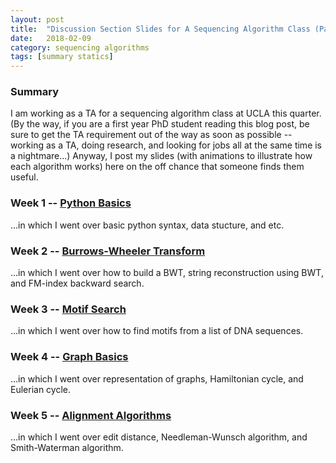 ```yaml
---
layout: post
title:  "Discussion Section Slides for A Sequencing Algorithm Class (Part 1)"
date:   2018-02-09
category: sequencing algorithms
tags: [summary statics]
---
```


<script type="text/javascript" async
src="https://cdn.mathjax.org/mathjax/latest/MathJax.js?config=TeX-MML-AM_CHTML">
</script>

### Summary

I am working as a TA for a sequencing algorithm class at UCLA this quarter.(By
the way, if you are a first year PhD student reading this blog post, be sure
to get the TA requirement out of the way as soon as possible -- working as a
TA, doing research, and looking for jobs all at the same time is a
nightmare...) Anyway, I post my slides (with animations to illustrate how each
algorithm works) here on the off chance that someone finds them useful.

### Week 1 -- [Python Basics](https://docs.google.com/presentation/d/1xgzWxLkI2MGdjLFbPqFLvDPWbgx7kH8B9KdxgO2zYk8/edit?usp=sharing)

...in which I went over basic python syntax, data stucture, and etc.

### Week 2 -- [Burrows-Wheeler Transform](https://docs.google.com/presentation/d/1Tnip2fz-r4LetEHXt_7KcXyYV8UAP7lpGcAxtruy5aU/edit?usp=sharing)

...in which I went over how to build a BWT, string reconstruction using BWT,
and FM-index backward search.

### Week 3 -- [Motif Search](https://docs.google.com/presentation/d/1VVt1N22jt5jdyBZZ0Cwo7kR4S8Apg2vVf9BqScXy1wc/edit?usp=sharing)

...in which I went over how to find motifs from a list of DNA sequences.

### Week 4 -- [Graph Basics](https://docs.google.com/presentation/d/1bGR2_RV69LE0GNbCGqfl1dIeHRkZc7_rCCXm7GNQ6-o/edit?usp=sharing)

...in which I went over representation of graphs, Hamiltonian cycle, and
Eulerian cycle.

### Week 5 -- [Alignment Algorithms](https://docs.google.com/presentation/d/1nfrXvlpSfeXaxBAS7gQ5U04dCfj91dlPoiXlaKBwyQ8/edit?usp=sharing)

...in which I went over edit distance, Needleman-Wunsch algorithm, and
Smith-Waterman algorithm.
